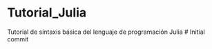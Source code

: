 # Tutorial_Julia
Tutorial de sintaxis básica del lenguaje de programación Julia 
#   I n i t i a l   c o m m i t  
 